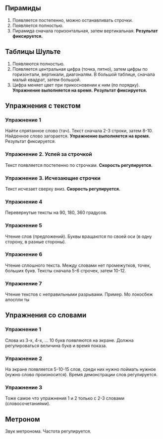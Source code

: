 ## Пирамиды
1. Появляется постепенно, можно останавливать строчки.
2. Появляется полностью.
3. Пирамида сначала горизонтальная, затем вертикальная.
**Результат фиксируется.**
## Таблицы Шульте
1. Появляются полностью.
2. Появляется центральная цифра (точка, пятно), затем цифры по горизонтали, вертикали, диагоналям. В большой
таблице, сначала малый квадрат, затем большой.
3. Цифра меняет цвет при прикосновении к ним (по порядку).
**Упражнение выполняется на время.**
**Результат фиксируется.**
## Упражнения с текстом
### Упражнение 1
Найти спрятанное слово (тач). Текст сначала 2-3 строки, затем 8-10. Найденное слово загорается.
**Упражнение выполняется на время.**
Результат фиксируется.
### Упражнение 2. Успей за строчкой
Текст появляется постепенно по строчкам.
**Скорость регулируется.**
### Упражнение 3. Исчезающие строчки
Текст исчезает сверху вниз.
**Скорость регулируется.**
### Упражнение 4
Перевернутые тексты на 90, 180, 360 градусов.
### Упражнение 5
Чтение слов (предложений). Буквы вращаются по своей оси (в одну сторону, в разные стороны).
### Упражнение 6
Чтение сплошного текста. Между словами нет промежутков, точек, больших букв. Тексты сначала 5-6 строчек, затем 10-12.
### Упражнение 7
Чтение текстов с неправильными разрывами.
Пример. Мо локосбеж алоспли ты
## Упражнения со словами
### Упражнение 1
Слова из 3-х, 4-х, ... 10 букв появляются на экране. Должна регулироваться величина букв и время показа.
### Упражнение 2
На экране появляется 5-10-15 слов, среди них нужно поймать нужное (нужно слово произносится).
Время демонстрации слов регулируется.
### Упражнение 3
Тоже самое что упражнения 1 и 2 только с 2-3 словами (словосочетаниями).
## Метроном
Звук метронома. Частота регулируется.
